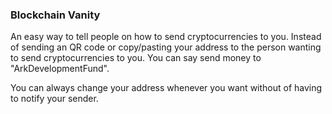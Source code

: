 ### Blockchain Vanity


An easy way to tell people on how to send cryptocurrencies to you. Instead of sending an QR code or copy/pasting your address to the person wanting to send cryptocurrencies to you. You can say send money to "ArkDevelopmentFund".

You can always change your address whenever you want without of having to notify your sender. 
